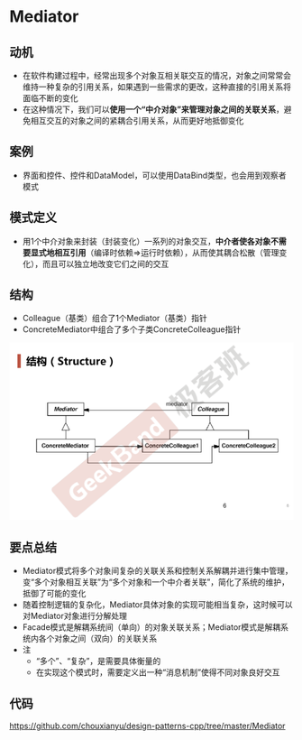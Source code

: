 # Mediator

## 动机

* 在软件构建过程中，经常出现多个对象互相关联交互的情况，对象之间常常会维持一种复杂的引用关系，如果遇到一些需求的更改，这种直接的引用关系将面临不断的变化
* 在这种情况下，我们可以**使用一个“中介对象”来管理对象之间的关联关系**，避免相互交互的对象之间的紧耦合引用关系，从而更好地抵御变化

## 案例

* 界面和控件、控件和DataModel，可以使用DataBind类型，也会用到观察者模式

## 模式定义

* 用1个中介对象来封装（封装变化）一系列的对象交互，**中介者使各对象不需要显式地相互引用**（编译时依赖=>运行时依赖），从而使其耦合松散（管理变化），而且可以独立地改变它们之间的交互

## 结构

* Colleague（基类）组合了1个Mediator（基类）指针
* ConcreteMediator中组合了多个子类ConcreteColleague指针

![](./images/Mediator.png)

## 要点总结

* Mediator模式将多个对象间复杂的关联关系和控制关系解耦并进行集中管理，变“多个对象相互关联”为“多个对象和一个中介者关联”，简化了系统的维护，抵御了可能的变化
* 随着控制逻辑的复杂化，Mediator具体对象的实现可能相当复杂，这时候可以对Mediator对象进行分解处理
* Facade模式是解耦系统间（单向）的对象关联关系；Mediator模式是解耦系统内各个对象之间（双向）的关联关系
* 注
  * “多个”、“复杂”，是需要具体衡量的
  * 在实现这个模式时，需要定义出一种“消息机制”使得不同对象良好交互

## 代码

https://github.com/chouxianyu/design-patterns-cpp/tree/master/Mediator
